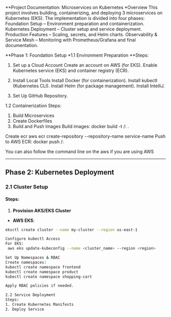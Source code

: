 **Project Documentation: Microservices on Kubernetes
*Overview
This project involves building, containerizing, and deploying 3 microservices on Kubernetes (EKS). The implementation is divided into four phases:
Foundation Setup – Environment preparation and containerization.
Kubernetes Deployment – Cluster setup and service deployment.
Production Features – Scaling, secrets, and Helm charts.
Observability & Service Mesh – Monitoring with Prometheus/Grafana and final documentation.

**Phase 1: Foundation Setup
*1.1 Environment Preparation
**Steps:
1. Set up a Cloud Account
Create an account on AWS (for EKS).
Enable Kubernetes service (EKS) and container registry (ECR).

2. Install Local Tools
Install Docker (for containerization).
Install kubectl (Kubernetes CLI).
Install Helm (for package management).
Install IntelliJ.

3. Set Up GitHub Repository.  

1.2 Containerization
Steps:
1. Build Microservices
2. Create Dockerfiles 
3. Build and Push Images
Build images:
docker build -t <registry>/<service-name>:<tag> .

Create ecr
aws ecr create-repository --repository-name service-name
Push to AWS ECR:
docker push <registry>/<service-name>:<tag>

You can also follow the command line on the aws if you are using AWS


---

## **Phase 2: Kubernetes Deployment**

### **2.1 Cluster Setup**
#### **Steps:**
1. **Provision AKS/EKS Cluster**
- **AWS EKS**:
```sh
eksctl create cluster --name my-cluster --region us-east-1

Configure kubectl Access
For EKS:
 aws eks update-kubeconfig --name <cluster_name> --region <region> 

Set Up Namespaces & RBAC
Create namespaces:
kubectl create namespace frontend
kubectl create namespace product
kubectl create namespace shopping-cart

Apply RBAC policies if needed.

2.2 Service Deployment
Steps:
1. Create Kubernetes Manifests
2. Deploy Service